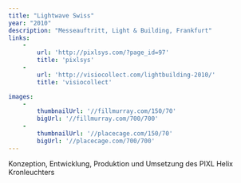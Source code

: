 ```yaml
---
title: "Lightwave Swiss"
year: "2010"
description: "Messeauftritt, Light & Building, Frankfurt"
links:
    -
        url: 'http://pixlsys.com/?page_id=97'
        title: 'pixlsys'
    -
        url: 'http://visiocollect.com/lightbuilding-2010/'
        title: 'visiocollect'

images:
    -
        thumbnailUrl: '//fillmurray.com/150/70'
        bigUrl: '//fillmurray.com/700/700'
    -
        thumbnailUrl: '//placecage.com/150/70'
        bigUrl: '//placecage.com/700/700'
---
```


Konzeption, Entwicklung, Produktion und Umsetzung des PIXL Helix Kronleuchters
